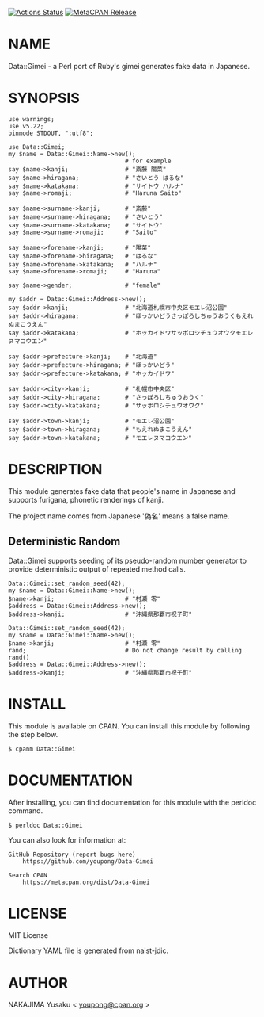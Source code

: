 [![Actions Status](https://github.com/youpong/Data-Gimei/workflows/test/badge.svg)](https://github.com/youpong/Data-Gimei/actions) [![MetaCPAN Release](https://badge.fury.io/pl/Data-Gimei.svg)](https://metacpan.org/release/Data-Gimei)
# NAME

Data::Gimei - a Perl port of Ruby's gimei generates fake data in Japanese.

# SYNOPSIS

    use warnings;
    use v5.22;
    binmode STDOUT, ":utf8";

    use Data::Gimei;
    my $name = Data::Gimei::Name->new();
                                     # for example
    say $name->kanji;                # "斎藤 陽菜"
    say $name->hiragana;             # "さいとう はるな"
    say $name->katakana;             # "サイトウ ハルナ"
    say $name->romaji;               # "Haruna Saito"

    say $name->surname->kanji;       # "斎藤"
    say $name->surname->hiragana;    # "さいとう"
    say $name->surname->katakana;    # "サイトウ"
    say $name->surname->romaji;      # "Saito"

    say $name->forename->kanji;      # "陽菜"
    say $name->forename->hiragana;   # "はるな"
    say $name->forename->katakana;   # "ハルナ"
    say $name->forename->romaji;     # "Haruna"

    say $name->gender;               # "female"

    my $addr = Data::Gimei::Address->new();
    say $addr->kanji;                # "北海道札幌市中央区モエレ沼公園"
    say $addr->hiragana;             # "ほっかいどうさっぽろしちゅうおうくもえれぬまこうえん"
    say $addr->katakana;             # "ホッカイドウサッポロシチュウオウクモエレヌマコウエン"

    say $addr->prefecture->kanji;    # "北海道"
    say $addr->prefecture->hiragana; # "ほっかいどう"
    say $addr->prefecture->katakana; # "ホッカイドウ"

    say $addr->city->kanji;          # "札幌市中央区"
    say $addr->city->hiragana;       # "さっぽろしちゅうおうく"
    say $addr->city->katakana;       # "サッポロシチュウオウク"

    say $addr->town->kanji;          # "モエレ沼公園"
    say $addr->town->hiragana;       # "もえれぬまこうえん"
    say $addr->town->katakana;       # "モエレヌマコウエン"

# DESCRIPTION

This module generates fake data that people's name in Japanese and
supports furigana, phonetic renderings of kanji.

The project name comes from Japanese '偽名' means a false name.

## Deterministic Random

Data::Gimei supports seeding of its pseudo-random number generator to provide deterministic
output of repeated method calls.

    Data::Gimei::set_random_seed(42);
    my $name = Data::Gimei::Name->new();
    $name->kanji;                    # "村瀬 零"
    $address = Data::Gimei::Address->new();
    $address->kanji;                 # "沖縄県那覇市祝子町"

    Data::Gimei::set_random_seed(42);
    my $name = Data::Gimei::Name->new();
    $name->kanji;                    # "村瀬 零"
    rand;                            # Do not change result by calling rand()
    $address = Data::Gimei::Address->new();
    $address->kanji;                 # "沖縄県那覇市祝子町"

# INSTALL

This module is available on CPAN.  You can install this module
by following the step below.

    $ cpanm Data::Gimei

# DOCUMENTATION

After installing, you can find documentation for this module with the
perldoc command.

    $ perldoc Data::Gimei

You can also look for information at:

    GitHub Repository (report bugs here)
        https://github.com/youpong/Data-Gimei

    Search CPAN
        https://metacpan.org/dist/Data-Gimei

# LICENSE

MIT License

Dictionary YAML file is generated from naist-jdic.

# AUTHOR

NAKAJIMA Yusaku < youpong@cpan.org >
